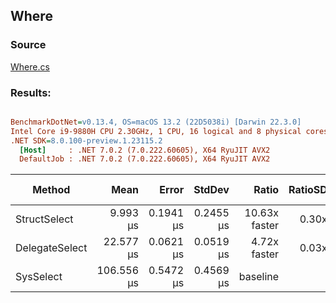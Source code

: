 ﻿## Where

### Source
[Where.cs](../../src/StructLinq.Benchmark/Where.cs)

### Results:
``` ini

BenchmarkDotNet=v0.13.4, OS=macOS 13.2 (22D5038i) [Darwin 22.3.0]
Intel Core i9-9880H CPU 2.30GHz, 1 CPU, 16 logical and 8 physical cores
.NET SDK=8.0.100-preview.1.23115.2
  [Host]     : .NET 7.0.2 (7.0.222.60605), X64 RyuJIT AVX2
  DefaultJob : .NET 7.0.2 (7.0.222.60605), X64 RyuJIT AVX2


```
|         Method |       Mean |     Error |    StdDev |         Ratio | RatioSD | Allocated | Alloc Ratio |
|--------------- |-----------:|----------:|----------:|--------------:|--------:|----------:|------------:|
|   StructSelect |   9.993 μs | 0.1941 μs | 0.2455 μs | 10.63x faster |   0.30x |      32 B |  3.00x less |
| DelegateSelect |  22.577 μs | 0.0621 μs | 0.0519 μs |  4.72x faster |   0.03x |      32 B |  3.00x less |
|      SysSelect | 106.556 μs | 0.5472 μs | 0.4569 μs |      baseline |         |      96 B |             |
